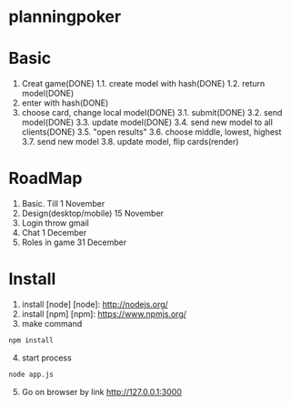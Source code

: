 planningpoker
=============

Basic
=============
1. Creat game(DONE)
1.1. create model with hash(DONE)
1.2. return model(DONE)
2. enter with hash(DONE)
3. choose card, change local model(DONE)
3.1. submit(DONE)
3.2. send model(DONE)
3.3. update model(DONE)
3.4. send new model to all clients(DONE)
3.5. "open results"
3.6. choose middle, lowest, highest
3.7. send new model
3.8. update model, flip cards(render)

RoadMap
=============
1. Basic. Till 1 November
2. Design(desktop/mobile) 15 November
3. Login throw gmail
4. Chat 1 December
5. Roles in game 31 December 

Install
=============
1. install [node]
[node]: http://nodejs.org/
2. install [npm]
[npm]: https://www.npmjs.org/
3. make command
```bash
npm install
```

4. start process

```bash
node app.js
```
5. Go on browser by link http://127.0.0.1:3000
